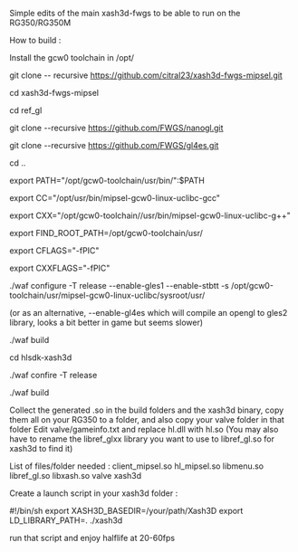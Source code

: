 Simple edits of the main xash3d-fwgs to be able to run on the RG350/RG350M

How to build :

Install the gcw0 toolchain in /opt/

git clone -- recursive https://github.com/citral23/xash3d-fwgs-mipsel.git

cd xash3d-fwgs-mipsel

cd ref_gl

git clone --recursive https://github.com/FWGS/nanogl.git

git clone --recursive https://github.com/FWGS/gl4es.git

cd ..

export PATH="/opt/gcw0-toolchain/usr/bin/":$PATH

export CC="/opt/usr/bin/mipsel-gcw0-linux-uclibc-gcc"

export CXX="/opt/gcw0-toolchain//usr/bin/mipsel-gcw0-linux-uclibc-g++"

export FIND_ROOT_PATH=/opt/gcw0-toolchain/usr/

export CFLAGS="-fPIC"

export CXXFLAGS="-fPIC"

./waf configure -T release --enable-gles1 --enable-stbtt -s /opt/gcw0-toolchain/usr/mipsel-gcw0-linux-uclibc/sysroot/usr/

(or as an alternative, --enable-gl4es which will compile an opengl to gles2 library, looks a bit better in game but seems slower)

./waf build


cd hlsdk-xash3d

./waf confire -T release

./waf build

Collect the generated .so in the build folders and the xash3d binary, copy them all on your RG350 to a folder, and also copy your valve folder in that folder
Edit valve/gameinfo.txt and replace hl.dll with hl.so (You may also have to rename the libref_glxx library you want to use to libref_gl.so for xash3d to find it)

List of files/folder needed :
client_mipsel.so
hl_mipsel.so
libmenu.so
libref_gl.so
libxash.so
valve
xash3d

Create a launch script in your xash3d folder :

#!/bin/sh
export XASH3D_BASEDIR=/your/path/Xash3D
export LD_LIBRARY_PATH=.
./xash3d

run that script and enjoy halflife at 20-60fps



